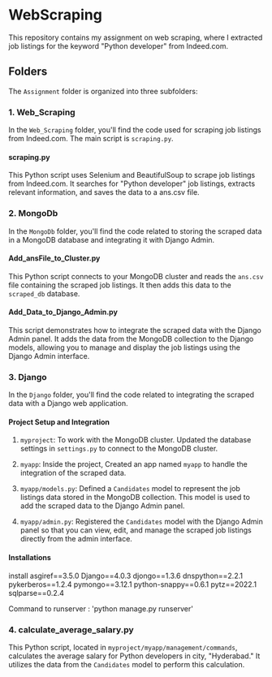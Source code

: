 # WebScraping

This repository contains my assignment on web scraping, where I extracted job listings for the keyword "Python developer" from Indeed.com.

## Folders

The `Assignment` folder is organized into three subfolders:

### 1. Web_Scraping

In the `Web_Scraping` folder, you'll find the code used for scraping job listings from Indeed.com. The main script is `scraping.py`.

#### scraping.py

This Python script uses Selenium and BeautifulSoup to scrape job listings from Indeed.com. It searches for "Python developer" job listings, extracts relevant information, and saves the data to a ans.csv file.

### 2. MongoDb

In the `MongoDb` folder, you'll find the code related to storing the scraped data in a MongoDB database and integrating it with Django Admin.

#### Add_ansFile_to_Cluster.py

This Python script connects to your MongoDB cluster and reads the `ans.csv` file containing the scraped job listings. It then adds this data to the `scraped_db` database.

#### Add_Data_to_Django_Admin.py

This script demonstrates how to integrate the scraped data with the Django Admin panel. It adds the data from the MongoDB collection to the Django models, allowing you to manage and display the job listings using the Django Admin interface.

### 3. Django

In the `Django` folder, you'll find the code related to integrating the scraped data with a Django web application.

#### Project Setup and Integration

1. `myproject`: To work with the MongoDB cluster. Updated the database settings in `settings.py` to connect to the MongoDB cluster.

2. `myapp`: Inside the project, Created an app named `myapp` to handle the integration of the scraped data.

3. `myapp/models.py`: Defined a `Candidates` model to represent the job listings data stored in the MongoDB collection. This model is used to add the scraped data to the Django Admin panel.

4. `myapp/admin.py`: Registered the `Candidates` model with the Django Admin panel so that you can view, edit, and manage the scraped job listings directly from the admin interface.
#### Installations
install asgiref==3.5.0 Django==4.0.3 djongo==1.3.6 dnspython==2.2.1 pykerberos==1.2.4 pymongo==3.12.1 python-snappy==0.6.1 pytz==2022.1 sqlparse==0.2.4

Command to runserver : 'python manage.py runserver' 

### 4. calculate_average_salary.py

This Python script, located in `myproject/myapp/management/commands`, calculates the average salary for Python developers in city, "Hyderabad." It utilizes the data from the `Candidates` model to perform this calculation.


